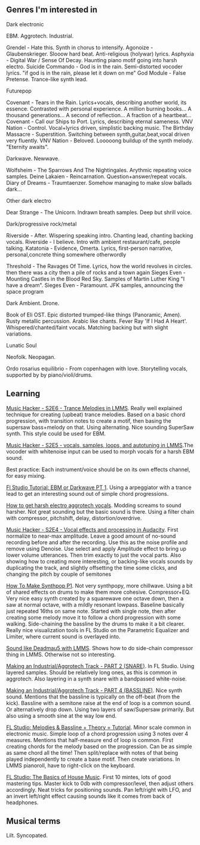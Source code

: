 
## Genres I'm interested in

Dark electronic

EBM. Aggrotech. Industrial.

Grendel - Hate this. Synth in chorus to intensify.
Agonoize - Glaubenskrieger. Slooow hard beat. Anti-religious (holywar) lyrics.
Asphyxia - Digital War / Sense Of Decay. Haunting piano motif going into harsh electro.
Suicide Commando - God is in the rain. Semi-distorted vocoder lyrics. "if god is in the rain, please let it down on me"
God Module - False Pretense. Trance-like synth lead.

Futurepop

Covenant - Tears in the Rain. Lyrics+vocals, describing another world, its essence. Contrasted with personal experience.
A million burning books... A thousand generations... A second of reflection...  A fraction of a heartbeat...
Covenant - Call our Ships to Port. Lyrics, describing eternal sameness.
VNV Nation - Control. Vocal+lyrics driven, simplistic backing music.
The Birthday Massacre - Superstition. Switching between synth,guitar,beat,vocal driven very fluently.
VNV Nation - Beloved. Looooong buildup of the synth melody. "Eternity awaits".

Darkwave. Newwave.

Wolfsheim - The Sparrows And The Nightingales. Arythmic repeating voice samples. 
Deine Lakaien - Reincarnation. Question+answer/repeat vocals.
Diary of Dreams - Traumtaenzer. Somehow managing to make slow ballads dark...

Other dark electro

Dear Strange - The Unicorn. Indrawn breath samples. Deep but shrill voice.

Dark/progressive rock/metal

Riverside - After. Wispering speaking intro. Chanting lead, chanting backing vocals.
Riverside - I believe. Intro with ambient restaurant/cafe, people talking. 
Katatonia - Evidence, Omerta. Lyrics, first-person narrative, personal,concrete thing somewhere otherwordly 

Threshold - The Ravages Of Time. Lyrics, how the world revolves in circles.
then there was a city then a pile of rocks and a town again
Sieges Even - Mounting Castles in the Blood Red Sky. Samples of Martin Luther King "I have a dream".
Sieges Even - Paramount. JFK samples, announcing the space program

Dark Ambient.
Drone. 

Book of Eli OST.
Epic distorted trumped-like things (Panoramic, Amen). Rusty metallic percussion. Arabic like chants.
Fever Ray 'If I Had A Heart'. Whispered/chanted/faint vocals. Matching backing but with slight variations.

Lunatic Soul

Neofolk. Neopagan.

Ordo rosarius equilibrio - From copenhagen with love. Storytelling vocals, supported by by piano/violi/drums.



## Learning

[Music Hacker - S2E6 - Trance Melodies in LMMS](https://www.youtube.com/watch?v=x3rIduNXSgs).
Really well explained technique for creating (upbeat) trance melodies. Based on a basic chord progression, with transition notes to create a motif, then basing the supersaw bass+melody on that. Using alternating. Nice sounding SuperSaw synth. This style could be used for EBM.

[Music Hacker - S2E5 - vocals, samples, loops, and autotuning in LMMS](https://www.youtube.com/watch?v=rSqorcfHgxc&t=845s).The vocoder with whitenoise input can be used to morph vocals for a harsh EBM sound.

Best practice: Each instrument/voice should be on its own effects channel, for easy mixing.

[Fl Studio Tutorial: EBM or Darkwave PT 1](https://youtu.be/iEJR2i9orDs?t=63).
Using a arpeggiator with a trance lead to get an interesting sound out of simple chord progressions.

[How to get harsh electro aggrotech vocals](https://www.youtube.com/watch?v=qSwJRtn5jd8).
Modding screams to sound harsher. Not great sounding but the basic sound is there.
Using a filter chain with compressor, pitchshift, delay, distortion/overdrive.

[Music Hacker - S2E4 - Vocal effects and processing in Audacity](https://www.youtube.com/watch?v=VQW358Ikh8s).
First normalize to near-max amplitude.
Leave a good amount of no-sound recording before and after the recording. Use this as the noise profile and remove using Denoise.
Use select and apply Amplitude effect to bring up lower volume utterances. Then trim exactly to just the vocal parts.
Also showing how to creating more interesting, or backing-like vocals sounds by duplicating the track,
and slightly offsetting the time some clicks, and changing the pitch by couple of semitones

[How To Make Synthpop P1](https://www.youtube.com/watch?v=wI21J9WtsMk). Not very synthpopy, more chillwave.
Using a bit of shared effects on drums to make them more cohesive. Compressor+EQ.
Very nice easy synth created by a squarewave one octave down, then a saw at normal octave, with a mildly resonant lowpass.
Baseline basically just repeated 16ths on same note. Started with single note, then after creating some melody move it to follow a chord progression with some walking. 
Side-chaining the bassline by the drums to make it a bit clearer.
Really nice visualization tools in FL Studio on the Parametric Equalizer and Limiter,
where current sound is overlayed into.

[Sound like Deadmau5 with LMMS](https://youtu.be/zDjkhdUPJ74?t=641).
Shows how to do side-chain compressor thing in LMMS. Otherwise not so interesting.

[Making an Industrial/Aggrotech Track - PART 2 (SNARE)](https://www.youtube.com/watch?v=rraXXAV9uHM). In FL Studio.
Using layered samples. Should be relatively long ones, as this is common in aggrotech.
Also layering in a synth snare with a bandpassed white-noise.

[Making an Industrial/Aggrotech Track - PART 4 (BASSLINE)](https://www.youtube.com/watch?v=CD_xhZdyzKU). Nice synth sound.
Mentions that the bassline is typically on the off-beat (from the kick).
Bassline with a semitone raise at the end of loop is a common sound. Or alternatively drop down.
Using two layers of saw/Supersaw primarily. But also using a smooth sine at the way low end.

[FL Studio: Melodies & Bassline + Theory = Tutorial](https://www.youtube.com/watch?v=kMQZf8Aa1zs).
Minor scale common in electronic music.
Simple loop of a chord progression using 3 notes over 4 measures. Mentions that half-measure end of loop is common.
First creating chords for the melody based on the progression. Can be as simple as same chord all the time!
Then split/replace with notes of that being played independently to create a base motif. Then create variations.
In LMMS pianoroll, have to right-click on the keyboard. 

[FL Studio: The Basics of House Music](https://www.youtube.com/watch?v=_EA_GULQtzA).
First 10 mintes, lots of good mastering tips.
Master kick to 0db with compressor/level, then adjust others accordingly.
Neat tricks for positioning sounds. Pan left/right with LFO, and an invert left/right effect
causing sounds like it comes from back of headphones. 




## Musical terms

Lilt. Syncopated.
